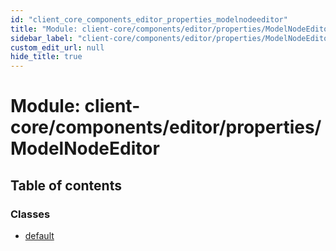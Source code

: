 ```yaml
---
id: "client_core_components_editor_properties_modelnodeeditor"
title: "Module: client-core/components/editor/properties/ModelNodeEditor"
sidebar_label: "client-core/components/editor/properties/ModelNodeEditor"
custom_edit_url: null
hide_title: true
---
```


# Module: client-core/components/editor/properties/ModelNodeEditor

## Table of contents

### Classes

- [default](../classes/client_core_components_editor_properties_modelnodeeditor.default.md)
